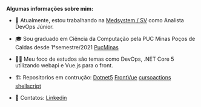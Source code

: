
**Algumas informações sobre mim:**

- :briefcase: Atualmente, estou trabalhando na [Medsystem / SV](http://medsystem.com.br/portal/empresa.asp) como Analista DevOps Júnior.
- :mortar_board:  Sou graduado em Ciência da Computação pela PUC Minas Poços de Caldas desde 1°semestre/2021 [PucMinas](https://www.pucpcaldas.br/default.php)
- :man_technologist: Meu foco de estudos são temas como DevOps, .NET Core 5 utilizando webapi e Vue.js para o front.
- :building_construction: Repositorios em contrução: [Dotnet5](https://github.com/Gabrielgsn30/Dotnet5) [FrontVue](https://github.com/Gabrielgsn30/FrontVue)  [cursoactions](https://github.com/Gabrielgsn30/cursoactions) [shellscript](https://github.com/Gabrielgsn30/Shellscript)

- :email: Contatos: [Linkedin](www.linkedin.com/in/gabriel-silva-nascimento-466aa7b0)
